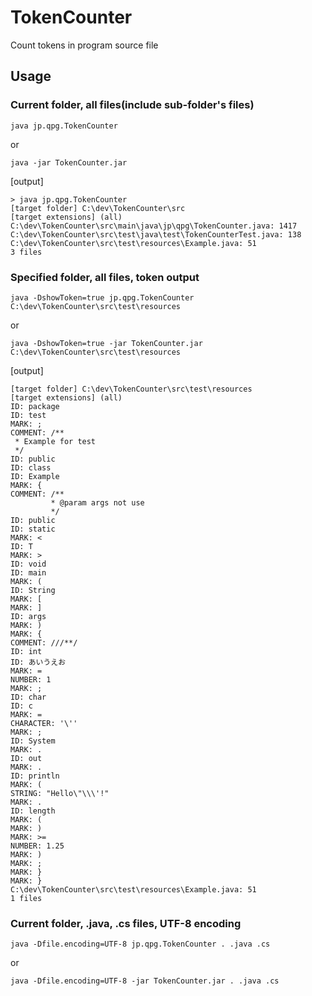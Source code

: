 # TokenCounter
Count tokens in program source file

## Usage

### Current folder, all files(include sub-folder's files)
    java jp.qpg.TokenCounter 
or

    java -jar TokenCounter.jar 

[output]

    > java jp.qpg.TokenCounter
    [target folder] C:\dev\TokenCounter\src
    [target extensions] (all)
    C:\dev\TokenCounter\src\main\java\jp\qpg\TokenCounter.java: 1417
    C:\dev\TokenCounter\src\test\java\test\TokenCounterTest.java: 138
    C:\dev\TokenCounter\src\test\resources\Example.java: 51
    3 files
    
### Specified folder, all files, token output
    java -DshowToken=true jp.qpg.TokenCounter C:\dev\TokenCounter\src\test\resources 
or

    java -DshowToken=true -jar TokenCounter.jar C:\dev\TokenCounter\src\test\resources 

[output]

    [target folder] C:\dev\TokenCounter\src\test\resources
    [target extensions] (all)
    ID: package
    ID: test
    MARK: ;
    COMMENT: /**
     * Example for test
     */
    ID: public
    ID: class
    ID: Example
    MARK: {
    COMMENT: /**
             * @param args not use
             */
    ID: public
    ID: static
    MARK: <
    ID: T
    MARK: >
    ID: void
    ID: main
    MARK: (
    ID: String
    MARK: [
    MARK: ]
    ID: args
    MARK: )
    MARK: {
    COMMENT: ///**/
    ID: int
    ID: あいうえお
    MARK: =
    NUMBER: 1
    MARK: ;
    ID: char
    ID: c
    MARK: =
    CHARACTER: '\''
    MARK: ;
    ID: System
    MARK: .
    ID: out
    MARK: .
    ID: println
    MARK: (
    STRING: "Hello\"\\\'!"
    MARK: .
    ID: length
    MARK: (
    MARK: )
    MARK: >=
    NUMBER: 1.25
    MARK: )
    MARK: ;
    MARK: }
    MARK: }
    C:\dev\TokenCounter\src\test\resources\Example.java: 51
    1 files

### Current folder, .java, .cs files, UTF-8 encoding
    java -Dfile.encoding=UTF-8 jp.qpg.TokenCounter . .java .cs
or

    java -Dfile.encoding=UTF-8 -jar TokenCounter.jar . .java .cs
